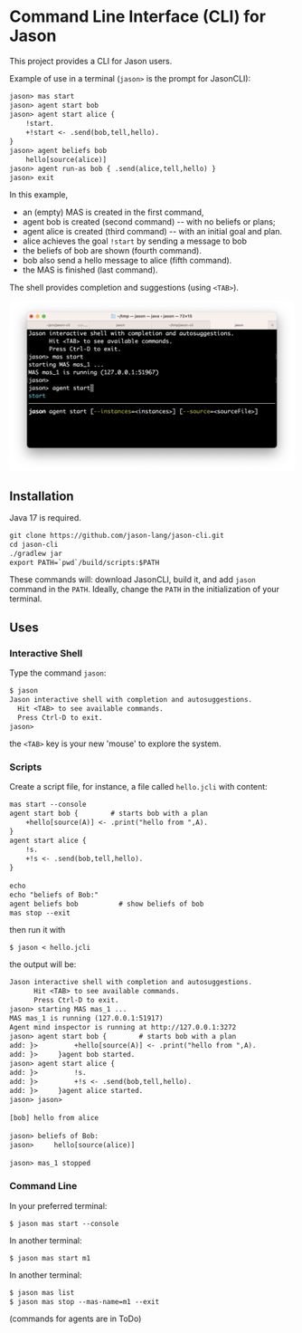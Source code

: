 # Command Line Interface (CLI) for Jason

This project provides a CLI for Jason users. 

Example of use in a terminal (`jason>` is the prompt for JasonCLI):

    jason> mas start
    jason> agent start bob
    jason> agent start alice {
        !start.
        +!start <- .send(bob,tell,hello).
    }
    jason> agent beliefs bob
        hello[source(alice)]
    jason> agent run-as bob { .send(alice,tell,hello) }
    jason> exit


In this example, 

* an (empty) MAS is created in the first command, 
* agent bob is created (second command) -- with no beliefs or plans; 
* agent alice is created (third command) -- with an initial goal and plan. 
* alice achieves the goal `!start` by sending a message to  bob
* the beliefs of bob are shown (fourth command). 
* bob also send a hello message to alice (fifth command).
* the MAS is finished (last command).

The shell provides completion and suggestions (using `<TAB>`).

![screen show](docs/figs/s1.png)

## Installation

Java 17 is required.

    git clone https://github.com/jason-lang/jason-cli.git
    cd jason-cli
    ./gradlew jar
    export PATH=`pwd`/build/scripts:$PATH

These commands will: download JasonCLI, build it, and add `jason` command in the `PATH`. 
Ideally, change the `PATH` in the initialization of your terminal.

## Uses

### Interactive Shell

Type the command `jason`: 

    $ jason
    Jason interactive shell with completion and autosuggestions.
      Hit <TAB> to see available commands.
      Press Ctrl-D to exit.
    jason>

the `<TAB>` key is your new 'mouse' to explore the system.

### Scripts

Create a script file, for instance, a file called `hello.jcli` with content:

```
mas start --console
agent start bob {        # starts bob with a plan
    +hello[source(A)] <- .print("hello from ",A).
}
agent start alice {
    !s.
    +!s <- .send(bob,tell,hello).
}

echo
echo "beliefs of Bob:"
agent beliefs bob          # show beliefs of bob
mas stop --exit
```

then  run it with

    $ jason < hello.jcli

the output will be:

```
Jason interactive shell with completion and autosuggestions.
      Hit <TAB> to see available commands.
      Press Ctrl-D to exit.
jason> starting MAS mas_1 ...
MAS mas_1 is running (127.0.0.1:51917)
Agent mind inspector is running at http://127.0.0.1:3272
jason> agent start bob {        # starts bob with a plan
add: }>         +hello[source(A)] <- .print("hello from ",A).
add: }>     }agent bob started.
jason> agent start alice {
add: }>         !s.
add: }>         +!s <- .send(bob,tell,hello).
add: }>     }agent alice started.
jason> jason> 

[bob] hello from alice

jason> beliefs of Bob:
jason>     hello[source(alice)]

jason> mas_1 stopped
```

### Command Line

In your preferred terminal:

    $ jason mas start --console

In another terminal:

    $ jason mas start m1

In another terminal:

    $ jason mas list
    $ jason mas stop --mas-name=m1 --exit


(commands for agents are in ToDo)

